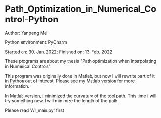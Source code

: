 # Path_Optimization_in_Numerical_Control-Python

Author: Yanpeng Mei

Python environment: PyCharm

Started on: 30. Jan. 2022;    Finished on: 13. Feb. 2022

These programs are about my thesis "Path optimization when interpolating in Numerical Controls"

This program was originally done in Matlab, but now I will rewrite part of it in Python out of interest. Please see my Matlab version for more information.

In Matlab version, i minimized the curvature of the tool path. This time i will try something new. I will minimize the length of the path.

Please read 'A1_main.py' first
